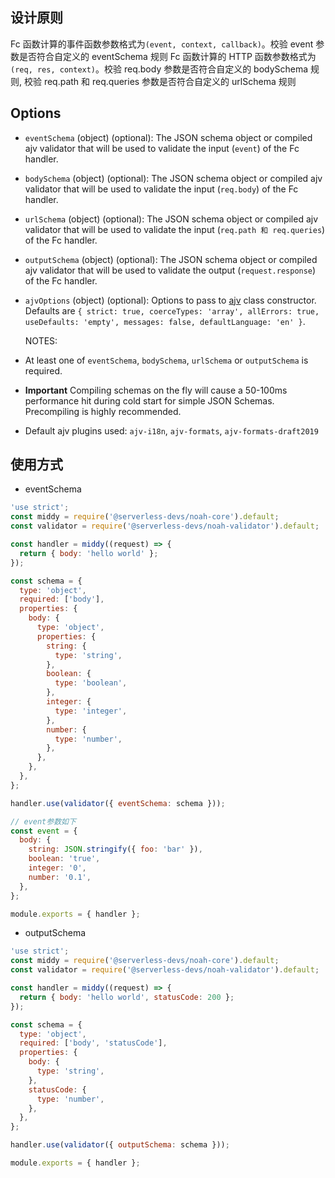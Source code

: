 ## 设计原则

Fc 函数计算的事件函数参数格式为`(event, context, callback)`。校验 event 参数是否符合自定义的 eventSchema 规则
Fc 函数计算的 HTTP 函数参数格式为`(req, res, context)`。校验 req.body 参数是否符合自定义的 bodySchema 规则, 校验 req.path 和 req.queries 参数是否符合自定义的 urlSchema 规则

## Options

- `eventSchema` (object) (optional): The JSON schema object or compiled ajv validator that will be used
  to validate the input (`event`) of the Fc handler.
- `bodySchema` (object) (optional): The JSON schema object or compiled ajv validator that will be used
  to validate the input (`req.body`) of the Fc handler.
- `urlSchema` (object) (optional): The JSON schema object or compiled ajv validator that will be used
  to validate the input (`req.path 和 req.queries`) of the Fc handler.
- `outputSchema` (object) (optional): The JSON schema object or compiled ajv validator that will be used
  to validate the output (`request.response`) of the Fc handler.
- `ajvOptions` (object) (optional): Options to pass to [ajv](https://ajv.js.org/docs/api.html#options)
  class constructor. Defaults are `{ strict: true, coerceTypes: 'array', allErrors: true, useDefaults: 'empty', messages: false, defaultLanguage: 'en' }`.

  NOTES:

- At least one of `eventSchema`, `bodySchema`, `urlSchema` or `outputSchema` is required.
- **Important** Compiling schemas on the fly will cause a 50-100ms performance hit during cold start for simple JSON Schemas. Precompiling is highly recommended.
- Default ajv plugins used: `ajv-i18n`, `ajv-formats`, `ajv-formats-draft2019`

## 使用方式

- eventSchema

```javascript
'use strict';
const middy = require('@serverless-devs/noah-core').default;
const validator = require('@serverless-devs/noah-validator').default;

const handler = middy((request) => {
  return { body: 'hello world' };
});

const schema = {
  type: 'object',
  required: ['body'],
  properties: {
    body: {
      type: 'object',
      properties: {
        string: {
          type: 'string',
        },
        boolean: {
          type: 'boolean',
        },
        integer: {
          type: 'integer',
        },
        number: {
          type: 'number',
        },
      },
    },
  },
};

handler.use(validator({ eventSchema: schema }));

// event参数如下
const event = {
  body: {
    string: JSON.stringify({ foo: 'bar' }),
    boolean: 'true',
    integer: '0',
    number: '0.1',
  },
};

module.exports = { handler };
```

- outputSchema

```javascript
'use strict';
const middy = require('@serverless-devs/noah-core').default;
const validator = require('@serverless-devs/noah-validator').default;

const handler = middy((request) => {
  return { body: 'hello world', statusCode: 200 };
});

const schema = {
  type: 'object',
  required: ['body', 'statusCode'],
  properties: {
    body: {
      type: 'string',
    },
    statusCode: {
      type: 'number',
    },
  },
};

handler.use(validator({ outputSchema: schema }));

module.exports = { handler };
```
